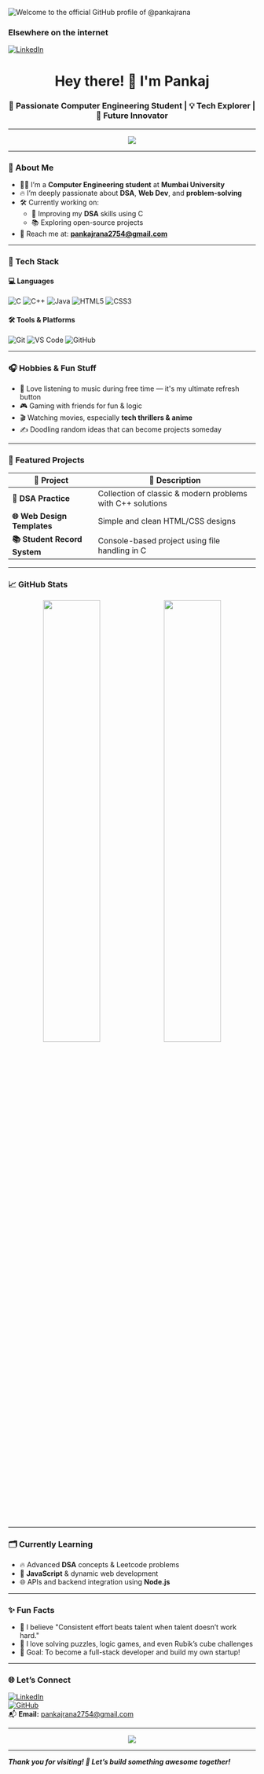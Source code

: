 ![Welcome to the official GitHub profile of @pankajrana](https://user-images.githubusercontent.com/282759/84682528-c1d5d300-af03-11ea-9bfb-02854ad0cb20.gif)

### Elsewhere on the internet

[![LinkedIn](https://user-images.githubusercontent.com/282759/84680162-4161a300-af00-11ea-912c-8f32e5cc1676.png)](https://linkedin.com/in/pankajrana0536)

<h1 align="center">Hey there! 👋 I'm Pankaj</h1>
<h3 align="center">🚀 Passionate Computer Engineering Student | 💡 Tech Explorer | 🎯 Future Innovator</h3>

---

<p align="center">
  <img src="https://readme-typing-svg.herokuapp.com/?lines=Welcome+to+my+GitHub+👨‍💻;I'm+a+student+at+Mumbai+University;Always+Learning+🚀;Building+Tech+that+Matters!&center=true&width=500&height=45">
</p>

---

### 📌 About Me

- 🧑‍🎓 I’m a **Computer Engineering student** at **Mumbai University**  
- 🔥 I’m deeply passionate about **DSA**, **Web Dev**, and **problem-solving**  
- 🛠️ Currently working on:
  - 🔗 Improving my **DSA** skills using C
  - 📚 Exploring open-source projects
- 💌 Reach me at: **pankajrana2754@gmail.com**

---

### 🎯 Tech Stack

#### 💻 Languages
![C](https://img.shields.io/badge/C-blue?style=flat&logo=c)
![C++](https://img.shields.io/badge/C++-00599C?style=flat&logo=c%2B%2B)
![Java](https://img.shields.io/badge/Java-red?style=flat&logo=java)
![HTML5](https://img.shields.io/badge/HTML5-E34F26?style=flat&logo=html5)
![CSS3](https://img.shields.io/badge/CSS3-1572B6?style=flat&logo=css3)

#### 🛠 Tools & Platforms
![Git](https://img.shields.io/badge/Git-F05032?style=flat&logo=git)
![VS Code](https://img.shields.io/badge/VS%20Code-007ACC?style=flat&logo=visual-studio-code)
![GitHub](https://img.shields.io/badge/GitHub-181717?style=flat&logo=github)

---

### 🎧 Hobbies & Fun Stuff

- 🎵 Love listening to music during free time — it's my ultimate refresh button  
- 🎮 Gaming with friends for fun & logic  
- 🎬 Watching movies, especially **tech thrillers & anime**
- ✍️ Doodling random ideas that can become projects someday

---

### 🚀 Featured Projects

| 💼 Project | 🔎 Description |
|-----------|----------------|
| **🧮 DSA Practice** | Collection of classic & modern problems with C++ solutions |
| **🌐 Web Design Templates** | Simple and clean HTML/CSS designs |
| **📚 Student Record System** | Console-based project using file handling in C |

---

### 📈 GitHub Stats

<p align="center">
  <img width="48%" src="https://github-readme-stats.vercel.app/api?username=Pankaj0536&show_icons=true&theme=radical" />
  <img width="48%" src="https://github-readme-stats.vercel.app/api/top-langs/?username=Pankaj0536&layout=compact&theme=radical" />
</p>

---

### 🗂️ Currently Learning

- 🔥 Advanced **DSA** concepts & Leetcode problems  
- 🧠 **JavaScript** & dynamic web development  
- 🌐 APIs and backend integration using **Node.js**

---

### ✨ Fun Facts

- 🧠 I believe "Consistent effort beats talent when talent doesn’t work hard."  
- 🧩 I love solving puzzles, logic games, and even Rubik’s cube challenges  
- 🚀 Goal: To become a full-stack developer and build my own startup!

---

### 🌐 Let’s Connect

[![LinkedIn](https://img.shields.io/badge/LinkedIn-blue?style=for-the-badge&logo=linkedin)](https://www.linkedin.com/in/pankaj-rana-88aaa2340)  
[![GitHub](https://img.shields.io/badge/GitHub-black?style=for-the-badge&logo=github)](https://github.com/Pankaj0536)  
📬 **Email:** pankajrana2754@gmail.com

---

<p align="center">
  <img src="https://quotes-github-readme.vercel.app/api?type=horizontal&theme=tokyonight">
</p>

---

_<b>Thank you for visiting! 🚀 Let’s build something awesome together!_
